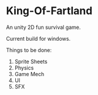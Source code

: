 # King-Of-Fartland
An unity 2D fun survival game.

Current build for windows.

Things to be done:
1. Sprite Sheets
2. Physics
3. Game Mech
4. UI
5. SFX

